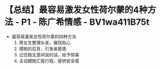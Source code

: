 # 【总结】最容易激发女性荷尔蒙的4种方法 - P1 - 陈广希情感 - BV1wa411B75t

-   最容易激发女性荷尔蒙的四种方法
    1.  帮女生整理头发，展现贴心
    2.  摸她的后背，引发亲密感
    3.  记住她无意间说的话，给予惊喜
    4.  主动跟她汇报行程，提供安全感